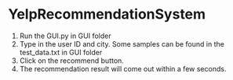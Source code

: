 # YelpRecommendationSystem
1.	Run the GUI.py in GUI folder
2.	Type in the user ID and city. Some samples can be found in the test_data.txt in GUI folder
3.	Click on the recommend button.
4.	The recommendation result will come out within a few seconds.